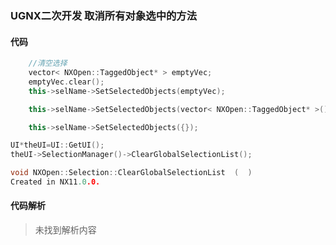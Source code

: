 ### UGNX二次开发 取消所有对象选中的方法

#### 代码

```cpp
	//清空选择
	vector< NXOpen::TaggedObject* > emptyVec;
	emptyVec.clear();
	this->selName->SetSelectedObjects(emptyVec);

```

```cpp
	this->selName->SetSelectedObjects(vector< NXOpen::TaggedObject* >());

```

```cpp
	this->selName->SetSelectedObjects({});

```

```cpp
UI*theUI=UI::GetUI();
theUI->SelectionManager()->ClearGlobalSelectionList();

```

```cpp
void NXOpen::Selection::ClearGlobalSelectionList  (  ) 
Created in NX11.0.0.

```

#### 代码解析
> 未找到解析内容

